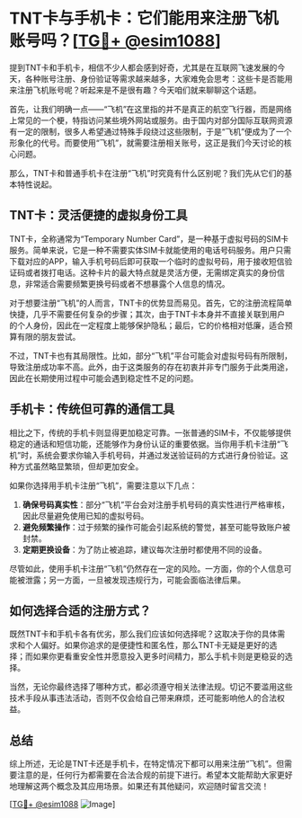 # TNT卡与手机卡：它们能用来注册飞机账号吗？[[TG💪+ @esim1088](https://t.me/s/esim1088)]

提到TNT卡和手机卡，相信不少人都会感到好奇，尤其是在互联网飞速发展的今天，各种账号注册、身份验证等需求越来越多，大家难免会思考：这些卡是否能用来注册飞机账号呢？听起来是不是很有趣？今天咱们就来聊聊这个话题。

首先，让我们明确一点——“飞机”在这里指的并不是真正的航空飞行器，而是网络上常见的一个梗，特指访问某些境外网站或服务。由于国内对部分国际互联网资源有一定的限制，很多人希望通过特殊手段绕过这些限制，于是“飞机”便成为了一个形象化的代号。而要使用“飞机”，就需要注册相关账号，这正是我们今天讨论的核心问题。

那么，TNT卡和普通手机卡在注册“飞机”时究竟有什么区别呢？我们先从它们的基本特性说起。

## TNT卡：灵活便捷的虚拟身份工具

TNT卡，全称通常为“Temporary Number Card”，是一种基于虚拟号码的SIM卡服务。简单来说，它是一种不需要实体SIM卡就能使用的电话号码服务。用户只需下载对应的APP，输入手机号码后即可获取一个临时的虚拟号码，用于接收短信验证码或者拨打电话。这种卡片的最大特点就是灵活方便，无需绑定真实的身份信息，非常适合需要频繁更换号码或者不想暴露个人信息的情况。

对于想要注册“飞机”的人而言，TNT卡的优势显而易见。首先，它的注册流程简单快捷，几乎不需要任何复杂的步骤；其次，由于TNT卡本身并不直接关联到用户的个人身份，因此在一定程度上能够保护隐私；最后，它的价格相对低廉，适合预算有限的朋友尝试。

不过，TNT卡也有其局限性。比如，部分“飞机”平台可能会对虚拟号码有所限制，导致注册成功率不高。此外，由于这类服务的存在初衷并非专门服务于此类用途，因此在长期使用过程中可能会遇到稳定性不足的问题。

## 手机卡：传统但可靠的通信工具

相比之下，传统的手机卡则显得更加稳定可靠。一张普通的SIM卡，不仅能够提供稳定的通话和短信功能，还能够作为身份认证的重要依据。当你用手机卡注册“飞机”时，系统会要求你输入手机号码，并通过发送验证码的方式进行身份验证。这种方式虽然略显繁琐，但却更加安全。

如果你选择用手机卡注册“飞机”，需要注意以下几点：

1. **确保号码真实性**：部分“飞机”平台会对注册手机号码的真实性进行严格审核，因此尽量避免使用已知的虚拟号码。
2. **避免频繁操作**：过于频繁的操作可能会引起系统的警觉，甚至可能导致账户被封禁。
3. **定期更换设备**：为了防止被追踪，建议每次注册时都使用不同的设备。

尽管如此，使用手机卡注册“飞机”仍然存在一定的风险。一方面，你的个人信息可能被泄露；另一方面，一旦被发现违规行为，可能会面临法律后果。

## 如何选择合适的注册方式？

既然TNT卡和手机卡各有优劣，那么我们应该如何选择呢？这取决于你的具体需求和个人偏好。如果你追求的是便捷性和匿名性，那么TNT卡无疑是更好的选择；而如果你更看重安全性并愿意投入更多时间精力，那么手机卡则是更稳妥的选择。

当然，无论你最终选择了哪种方式，都必须遵守相关法律法规。切记不要滥用这些技术手段从事违法活动，否则不仅会给自己带来麻烦，还可能影响他人的合法权益。

## 总结

综上所述，无论是TNT卡还是手机卡，在特定情况下都可以用来注册“飞机”。但需要注意的是，任何行为都需要在合法合规的前提下进行。希望本文能帮助大家更好地理解这两个概念及其应用场景。如果还有其他疑问，欢迎随时留言交流！

[[TG💪+ @esim1088](https://t.me/s/esim1088) ![Image](https://i.postimg.cc/4NQfJmqS/Snipaste-2025-05-13-00-14-12.png)]